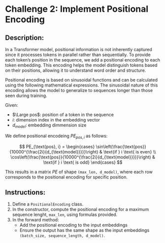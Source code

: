 # Challenge 2: Implement Positional Encoding

## Description:

In a Transformer model, positional information is not inherently captured since it 
processes tokens in parallel rather than sequentially. To provide each token’s position in 
the sequence, we add a positional encoding to each token embedding. This encoding helps the 
model distinguish tokens based on their positions, allowing it to understand word order and 
structure.

Positional encoding is based on sinusoidal functions and can be calculated using the 
following mathematical expressions. The sinusoidal nature of this encoding allows the model 
to generalize to sequences longer than those seen during training.


Given:

- $\Large pos$: position of a token in the sequence
- $i$: dimension index in the embedding vector
- $d_{model}$: embedding dimmension size

We define positional encodeing $PE_{pos,i}$ as follows:

$$
PE_{\text{pos}, i} = 
\begin{cases} 
\sin\left(\frac{\text{pos}}{10000^{\frac{2i}{d_{\text{model}}}}}\right) & \text{if } i \text{ is even} \\
\cos\left(\frac{\text{pos}}{10000^{\frac{2i}{d_{\text{model}}}}}\right) & \text{if } i \text{ is odd} 
\end{cases}
$$

This results in a matrix $PE$ of shape `(max_len, d_model)`, where each row corresponds
to the positional encoding for specific position.

## Instructions:
 1. Define a `PositionalEncoding` class.
 2. In the constructor, compute the positional encoding for a maximum sequence lenght, `max_len`,
    using formulas provided.
 2. In the forward method:
    - Add the positional encoding to the input embeddings
    - Ensure the output has the same shape as the input embeddings 
      `(batch_size, sequence_length, d_model)`.  

